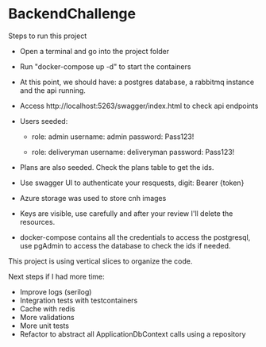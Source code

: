 # BackendChallenge

Steps to run this project

- Open a terminal and go into the project folder
- Run "docker-compose up -d" to start the containers
- At this point, we should have: a postgres database, a rabbitmq instance and the api running.
- Access http://localhost:5263/swagger/index.html to check api endpoints
- Users seeded:

  - role: admin
    username: admin
    password: Pass123!

  - role: deliveryman
    username: deliveryman
    password: Pass123!

- Plans are also seeded. Check the plans table to get the ids.
- Use swagger UI to authenticate your resquests, digit: Bearer {token}
- Azure storage was used to store cnh images
- Keys are visible, use carefully and after your review I'll delete the resources.
- docker-compose contains all the credentials to access the postgresql, use pgAdmin to access the database to check the ids if needed.

This project is using vertical slices to organize the code.

Next steps if I had more time:

- Improve logs (serilog)
- Integration tests with testcontainers
- Cache with redis
- More validations
- More unit tests
- Refactor to abstract all ApplicationDbContext calls using a repository
